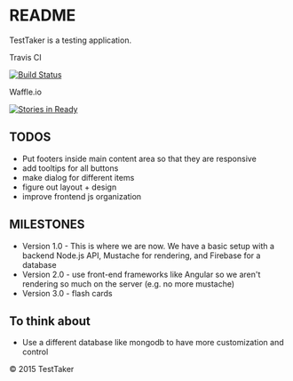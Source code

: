 # README #
TestTaker is a testing application.

Travis CI

[![Build Status](https://travis-ci.org/Tim15/TestTaker.svg?branch=master)](https://travis-ci.org/Tim15/TestTaker)

Waffle.io

[![Stories in Ready](https://badge.waffle.io/Tim15/TestTaker.png?label=ready&title=Ready)](https://waffle.io/Tim15/TestTaker)

## TODOS ##
- Put footers inside main content area so that they are responsive
- add tooltips for all buttons
- make dialog for different items
- figure out layout + design
- improve frontend js organization

## MILESTONES ##
- Version 1.0 - This is where we are now. We have a basic setup with a backend Node.js API, Mustache for rendering, and Firebase for a database
- Version 2.0 - use front-end frameworks like Angular so we aren't rendering so much on the server (e.g. no more mustache)
- Version 3.0 - flash cards

## To think about ##
- Use a different database like mongodb to have more customization and control

&copy; 2015 TestTaker

